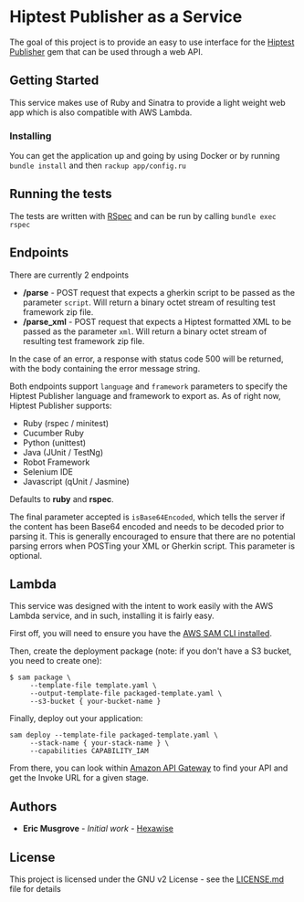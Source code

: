 # Hiptest Publisher as a Service

The goal of this project is to provide an easy to use interface for the [Hiptest Publisher](https://github.com/hiptest/hiptest-publisher) gem that can be used through a web API.

## Getting Started

This service makes use of Ruby and Sinatra to provide a light weight web app which is also compatible with AWS Lambda.

### Installing

You can get the application up and going by using Docker or by running `bundle install` and then `rackup app/config.ru`

## Running the tests

The tests are written with [RSpec](https://github.com/rspec/rspec) and can be run by calling `bundle exec rspec`

## Endpoints

There are currently 2 endpoints

* **/parse** - POST request that expects a gherkin script to be passed as the parameter `script`.  Will return a binary octet stream of resulting test framework zip file.
* **/parse_xml** - POST request that expects a Hiptest formatted XML to be passed as the parameter `xml`.  Will return a binary octet stream of resulting test framework zip file.

In the case of an error, a response with status code 500 will be returned, with the body containing the error message string.

Both endpoints support `language` and `framework` parameters to specify the Hiptest Publisher language and framework to export as.  As of right now, Hiptest Publisher supports:

 - Ruby (rspec / minitest)
 - Cucumber Ruby
 - Python (unittest)
 - Java (JUnit / TestNg)
 - Robot Framework
 - Selenium IDE
 - Javascript (qUnit / Jasmine)

 Defaults to **ruby** and **rspec**.

The final parameter accepted is `isBase64Encoded`, which tells the server if the content has been Base64 encoded and needs to be decoded prior to parsing it.  This is generally encouraged to ensure that there are no potential parsing errors when POSTing your XML or Gherkin script.  This parameter is optional.

## Lambda

This service was designed with the intent to work easily with the AWS Lambda service, and in such, installing it is fairly easy.

First off, you will need to ensure you have the [AWS SAM CLI installed](https://docs.aws.amazon.com/serverless-application-model/latest/developerguide/serverless-sam-cli-install.html).

Then, create the deployment package (note: if you don't have a S3 bucket, you need to create one):

```console
$ sam package \
     --template-file template.yaml \
     --output-template-file packaged-template.yaml \
     --s3-bucket { your-bucket-name }
```

Finally, deploy out your application:

```console
sam deploy --template-file packaged-template.yaml \
     --stack-name { your-stack-name } \
     --capabilities CAPABILITY_IAM
```

From there, you can look within [Amazon API Gateway](https://console.aws.amazon.com/apigateway/home) to find your API and get the Invoke URL for a given stage.

## Authors

* **Eric Musgrove** - *Initial work* - [Hexawise](https://github.com/Hexawise)

## License

This project is licensed under the GNU v2 License - see the [LICENSE.md](LICENSE.md) file for details
